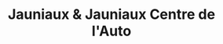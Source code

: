 ---
title: "Jauniaux & Jauniaux Centre de l'Auto"
url: /potton/jauniaux-und-jauniaux-centre-de-lauto/
shop: Autowerkstatt
---